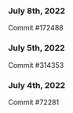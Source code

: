 ### July 8th, 2022

Commit #172488

### July 5th, 2022

Commit #314353


### July 4th, 2022

Commit #72281
